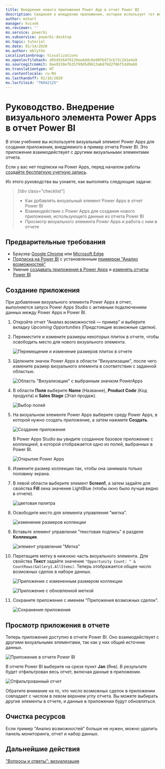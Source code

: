 ```yaml
---
title: Внедрение нового приложения Power App в отчет Power BI
description: Сведения о внедрении приложения, которое использует тот же источник данных и может фильтроваться так же, как другие элементы отчета
author: mihart
manager: kvivek
ms.reviewer: ''
ms.service: powerbi
ms.subservice: powerbi-desktop
ms.topic: tutorial
ms.date: 01/14/2020
ms.author: mblythe
LocalizationGroup: Visualizations
ms.openlocfilehash: d9549364f9129ee4ddc6e90fb973cb73c241e4a9
ms.sourcegitcommit: 0ae9328e7b35799d5d9613a6d79d2f86f53d9ab0
ms.translationtype: HT
ms.contentlocale: ru-RU
ms.lasthandoff: 01/16/2020
ms.locfileid: "76042125"
---
```

# <a name="tutorial-embed-a-power-apps-visual-in-a-power-bi-report"></a>Руководство. Внедрение визуального элемента Power Apps в отчет Power BI

В этом учебнике вы используете визуальный элемент Power Apps для создания приложения, внедряемого в пример отчета Power BI. Это приложение взаимодействует с другими визуальными элементами отчета.

Если у вас нет подписки на Power Apps, перед началом работы [создайте бесплатную учетную запись](https://docs.microsoft.com/powerapps/maker/signup-for-powerapps).

Из этого руководства вы узнаете, как выполнять следующие задачи:
> [!div class="checklist"]
> * Как добавлять визуальный элемент Power Apps в отчет Power BI
> * Взаимодействие с Power Apps для создания нового приложения, использующего данные из отчета Power BI
> * Просмотр визуального элемента Power Apps и работа с ним в отчете

## <a name="prerequisites"></a>Предварительные требования

* Браузер [Google Chrome](https://www.google.com/chrome/browser/) или [Microsoft Edge](https://www.microsoft.com/windows/microsoft-edge)
* [Подписка на Power BI](https://docs.microsoft.com/power-bi/service-self-service-signup-for-power-bi) с установленным [примером "Анализ возможностей"](https://docs.microsoft.com/power-bi/sample-opportunity-analysis#get-the-content-pack-for-this-sample)
* Умение [создавать приложения в Power Apps](https://docs.microsoft.com/powerapps/maker/canvas-apps/data-platform-create-app-scratch.md) и [изменять отчеты Power BI](https://docs.microsoft.com/power-bi/service-the-report-editor-take-a-tour)



## <a name="create-a-new-app"></a>Создание приложения
При добавлении визуального элемента Power Apps в отчет, выполняется запуск Power Apps Studio с активным подключением данных между Power Apps и Power BI.

1. Откройте отчет "Анализ возможностей — пример" и выберите вкладку *Upcoming Opportunities* (Предстоящие возможные сделки). 


2. Переместите и измените размеры некоторых плиток в отчете, чтобы освободить место для нового визуального элемента.

    ![Перемещение и изменение размеров плиток в отчете](media/power-bi-visualization-powerapp/power-bi-report-page.jpg)

2. Щелкните значок Power Apps в области "Визуализации", после чего измените размер визуального элемента в соответствии с заданной областью.

    ![Область "Визуализации" с выбранным значком PowerApps](media/power-bi-visualization-powerapp/power-bi-powerapps-icon.jpg)

3. В области **Поля** выберите **Name** (Название), **Product Code** (Код продукта) и **Sales Stage** (Этап продаж). 

    ![Выбор полей](media/power-bi-visualization-powerapp/power-bi-fields.jpg)

4. На визуальном элементе Power Apps выберите среду Power Apps, в которой нужно создать приложение, а затем нажмите **Создать**.

    ![Создание приложения](media/power-bi-visualization-powerapp/power-bi-create-new-powerapp.png)

    В Power Apps Studio вы увидите созданное базовое приложение с *коллекцией*, в которой отображается одно из полей, выбранных в Power BI.

    ![Открытие Power Apps](media/power-bi-visualization-powerapp/power-bi-power-app.png)

5.  Измените размер коллекции так, чтобы она занимала только половину экрана. 

6. В левой области выберите элемент **Screen1**, а затем задайте для свойства **Fill** окна значение LightBlue (чтобы окно было лучше видно в отчете).

    ![цветовая палитра](media/power-bi-visualization-powerapp/power-bi-powerapps-fill.png)

6. Освободите место для элемента управления "метка". 

    ![изменение размеров коллекции](media/power-bi-visualization-powerapp/power-bi-powerapps-gallery.png)


8. Вставьте элемент управления "текстовая подпись" в разделе **Коллекция**.

   ![элемент управления "Метка"](media/power-bi-visualization-powerapp/power-bi-label.png)

7. Перетащите метку в нижнюю часть визуального элемента. Для свойства **Текст** задайте значение `"Opportunity Count: " & CountRows(Gallery1.AllItems)`. Теперь отображается общее число возможных сделок в наборе данных.

    ![Приложение с измененным размером коллекции](media/power-bi-visualization-powerapp/power-bi-power-app-label.png)

    ![Приложение с обновленной меткой](media/power-bi-visualization-powerapp/power-bi-label-live.png)

7. Сохраните приложение с именем "Приложения возможных сделок". 

    ![Сохранение приложения](media/power-bi-visualization-powerapp/power-bi-save-powerapp.png)


## <a name="view-the-app-in-the-report"></a>Просмотр приложения в отчете
Теперь приложение доступно в отчете Power BI. Оно взаимодействует с другими визуальными элементами, так как у них общий источник данных.

![Приложение в отчете Power BI](media/power-bi-visualization-powerapp/power-bi-powerapps-visual.png)

В отчете Power BI выберите на срезе пункт **Jan** (Янв). В результате будет отфильтрован весь отчет, включая данные в приложении.

![Отфильтрованный отчет](media/power-bi-visualization-powerapp/power-bi-last.png)

Обратите внимание на то, что число возможных сделок в приложении совпадает с числом в левом верхнем углу отчета. Вы можете выбирать другие элементы в отчете, и данные в приложении будут обновляться.


## <a name="clean-up-resources"></a>Очистка ресурсов
Если пример "Анализ возможностей" больше не нужен, можно удалить панель мониторинга, отчет и набор данных.


## <a name="next-steps"></a>Дальнейшие действия
["Вопросы и ответы": визуализация](power-bi-visualization-types-for-reports-and-q-and-a.md)
